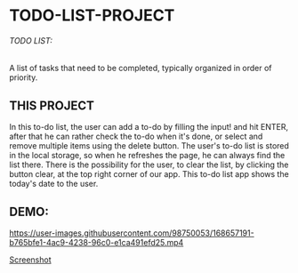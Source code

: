 # TODO-LIST-PROJECT
###### TODO LIST:
A list of tasks that need to be completed, typically organized in order of priority.
## THIS PROJECT
In this to-do list, the user can add a to-do by filling the input!
 and hit ENTER, after that he can rather check the to-do when it's done, or select and remove multiple items using the delete button.
The user's to-do list is stored in the local storage, so when he refreshes the page, he can always find the list there.
There is the possibility for the user, to clear the list, by clicking the button clear, at the top right corner of our app.
This to-do list app shows the today's date to the user.
## DEMO:


https://user-images.githubusercontent.com/98750053/168657191-b765bfe1-4ac9-4238-96c0-e1ca491efd25.mp4


[Screenshot](https://user-images.githubusercontent.com/98750053/168658744-67db6b52-035d-457f-8add-424e20f67dfb.png)
